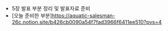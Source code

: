 - 5장 발표 부분 정리 및 발표자료 준비
- [오늘 준비한 부분]https://aquatic-salesman-26c.notion.site/b426cb0090a54f7fad3966f6411ee510?pvs=4
